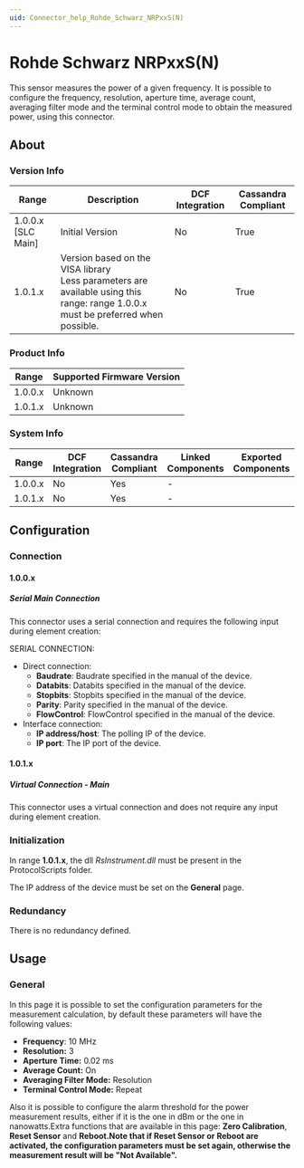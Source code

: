 ```yaml
---
uid: Connector_help_Rohde_Schwarz_NRPxxS(N)
---
```


# Rohde Schwarz NRPxxS(N)

This sensor measures the power of a given frequency. It is possible to configure the frequency, resolution, aperture time, average count, averaging filter mode and the terminal control mode to obtain the measured power, using this connector.

## About

### Version Info

| **Range** | **Description** | **DCF Integration** | **Cassandra Compliant** |
|------------------|-----------------|---------------------|-------------------------|
| 1.0.0.x \[SLC Main\]| Initial Version| No| True|
| 1.0.1.x          |Version based on the VISA library<br />Less parameters are available using this range: range 1.0.0.x must be preferred when possible.| No| True|

### Product Info

| Range | Supported Firmware Version |
|------------------|-----------------------------|
| 1.0.0.x          | Unknown                     |
| 1.0.1.x          | Unknown                     |

### System Info
|Range  |DCF Integration  |Cassandra Compliant  |Linked Components  |Exported Components   |
|---------|---------|---------|---------|---------|
|1.0.0.x    |No       |Yes         |-         |   |
|1.0.1.x    |No       |Yes         |-         |   |

## Configuration

### Connection

#### 1.0.0.x
##### Serial Main Connection

This connector uses a serial connection and requires the following input during element creation:

SERIAL CONNECTION:

- Direct connection:
  - **Baudrate**: Baudrate specified in the manual of the device.
  - **Databits**: Databits specified in the manual of the device.
  - **Stopbits**: Stopbits specified in the manual of the device.
  - **Parity**: Parity specified in the manual of the device.
  - **FlowControl**: FlowControl specified in the manual of the device.
- Interface connection:
  - **IP address/host**: The polling IP of the device.
  - **IP port**: The IP port of the device.

#### 1.0.1.x
##### Virtual Connection - Main
This connector uses a virtual connection and does not require any input during element creation.

### Initialization

In range **1.0.1.x**, the dll *RsInstrument.dll* must be present in the ProtocolScripts folder.

The IP address of the device must be set on the **General** page.

### Redundancy

There is no redundancy defined.

## Usage

### General

In this page it is possible to set the configuration parameters for the measurement calculation, by default these parameters will have the following values:

- **Frequency**: 10 MHz
- **Resolution:** 3
- **Aperture Time:** 0.02 ms
- **Average Count:** On
- **Averaging Filter Mode:** Resolution
- **Terminal Control Mode:** Repeat

Also it is possible to configure the alarm threshold for the power measurement results, either if it is the one in dBm or the one in nanowatts.Extra functions that are available in this page: **Zero Calibration**, **Reset Sensor** and **Reboot.Note that if Reset Sensor or Reboot are activated, the configuration parameters must be set again, otherwise the measurement result will be "Not Available".**
